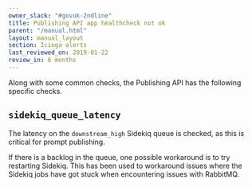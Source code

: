 ```yaml
---
owner_slack: "#govuk-2ndline"
title: Publishing API app healthcheck not ok
parent: "/manual.html"
layout: manual_layout
section: Icinga alerts
last_reviewed_on: 2019-01-22
review_in: 6 months
---
```


Along with some common checks, the Publishing API has the following
specific checks.

## `sidekiq_queue_latency`

The latency on the `downstream_high` Sidekiq queue is checked, as this
is critical for prompt publishing.

If there is a backlog in the queue, one possible workaround is to try
restarting Sidekiq. This has been used to workaround issues where the
Sidekiq jobs have got stuck when encountering issues with RabbitMQ.

